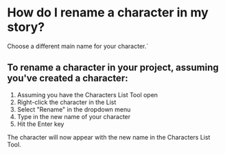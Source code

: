 # How do I rename a character in my story?

Choose a different main name for your character.`

## To rename a character in your project, assuming you've created a character:

1. Assuming you have the Characters List Tool open
2. Right-click the character in the List
3. Select "Rename" in the dropdown menu
4. Type in the new name of your character
5. Hit the Enter key

The character will now appear with the new name in the Characters List Tool.